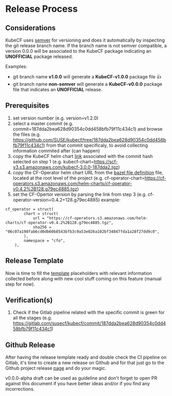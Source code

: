# Release Process

## Considerations

KubeCF uses [semver](https://semver.org/) for versioning and does it automatically by inspecting the git release branch name. 
If the branch name is not semver compatible, a version 0.0.0 will be associated to the KubeCF package indicating an **UNOFFICIAL** package released.

Examples:

* git branch name **v1.0.0** will generate a **KubeCF-v1.0.0** package file :+1:
* git branch name **non-semver** will generate a **KubeCF-v0.0.0** package file that indicates an **UNOFFICIAL** release.

## Prerequisites

1. set version number (e.g. version=v1.2.0) 
2. select a master commit (e.g. commit=187dda2bea628d90354c0dd458bfb79f11c434c1) and browse the files (e.g. https://github.com/SUSE/kubecf/tree/187dda2bea628d90354c0dd458bfb79f11c434c1) from that commit specificaly, to avoid collecting information commited after (can happen)
2. copy the KubeCF helm chart [link](https://scf-v3.s3.amazonaws.com/index.html) associated with the commit hash selected on step 1 (e.g. kubecf-chart=https://scf-v3.s3.amazonaws.com/kubecf-3.0.0-187dda2.tgz)
3. copy the CF-Operator helm chart URL from the [bazel file definition](./def.bzl) file, located at the root level of the project (e.g. cf-operator-chart=https://cf-operators.s3.amazonaws.com/helm-charts/cf-operator-v0.4.2%2B128.g79ec4885.tgz)
4. set the CF-Opertor version by parsing the link from step 3 (e.g. cf-operator-version=0.4.2+128.g79ec4885)
example:
```
cf_operator = struct(
        chart = struct(
            url = "https://cf-operators.s3.amazonaws.com/helm-charts/cf-operator-v0.4.2%2B128.g79ec4885.tgz",
            sha256 = "06c07a198fab6cd0db60b8543bfb3c9a53e026a102bf34847fda1a28f27dd9c0",
        ),
        namespace = "cfo",
    ),
```

## Release Template

Now is time to fill the [template](release-template.md) placeholders with relevant information collected before along with new cool stuff coming on this feature (manual step for now).

## Verification(s)

1. Check if the Gitlab pipeline related with the specific commit is green for all the stages (e.g. https://gitlab.com/susecf/kubecf/commit/187dda2bea628d90354c0dd458bfb79f11c434c1)

## Github Release

After having the release template ready and double check the CI pipeline on Gitlab, it's time to create a new release on Github and for that just go to the Github project release [page](https://github.com/SUSE/kubecf/releases) and do your magic.

v0.0.0-alpha draft can be used as guideline and don't forget to open PR against this document if you have better ideas and/or if you find any incorrections.